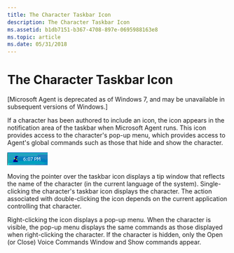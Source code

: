 ```yaml
---
title: The Character Taskbar Icon
description: The Character Taskbar Icon
ms.assetid: b1db7151-b367-4708-897e-0695988163e8
ms.topic: article
ms.date: 05/31/2018
---
```


# The Character Taskbar Icon

\[Microsoft Agent is deprecated as of Windows 7, and may be unavailable in subsequent versions of Windows.\]

If a character has been authored to include an icon, the icon appears in the notification area of the taskbar when Microsoft Agent runs. This icon provides access to the character's pop-up menu, which provides access to Agent's global commands such as those that hide and show the character.

![notification area with clock and icon](images/f1tbicon.gif)

Moving the pointer over the taskbar icon displays a tip window that reflects the name of the character (in the current language of the system). Single-clicking the character's taskbar icon displays the character. The action associated with double-clicking the icon depends on the current application controlling that character.

Right-clicking the icon displays a pop-up menu. When the character is visible, the pop-up menu displays the same commands as those displayed when right-clicking the character. If the character is hidden, only the Open (or Close) Voice Commands Window and Show commands appear.

 

 




